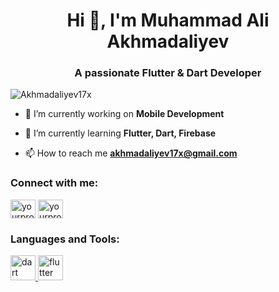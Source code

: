 <h1 align="center">Hi 👋, I'm Muhammad Ali Akhmadaliyev</h1>
<h3 align="center">A passionate Flutter & Dart Developer</h3>

<p align="left"> <img src="https://komarev.com/ghpvc/?username=Akhmadaliyev17x&label=Profile%20views&color=0e75b6&style=flat" alt="Akhmadaliyev17x" /> </p>

- 🔭 I’m currently working on **Mobile Development**

- 🌱 I’m currently learning **Flutter, Dart, Firebase**

- 📫 How to reach me **akhmadaliyev17x@gmail.com**

<h3 align="left">Connect with me:</h3>
<p align="left">
<a href="https://linkedin.com/in/yourprofile" target="blank"><img align="center" src="https://cdn.jsdelivr.net/npm/simple-icons@3.0.1/icons/linkedin.svg" alt="yourprofile" height="30" width="40" /></a>
<a href="https://instagram.com/yourprofile" target="blank"><img align="center" src="https://cdn.jsdelivr.net/npm/simple-icons@3.0.1/icons/instagram.svg" alt="yourprofile" height="30" width="40" /></a>
</p>

<h3 align="left">Languages and Tools:</h3>
<p align="left"> 
  <a href="https://dart.dev" target="_blank"> <img src="https://www.vectorlogo.zone/logos/dartlang/dartlang-icon.svg" alt="dart" width="40" height="40"/> </a> 
  <a href="https://flutter.dev" target="_blank"> <img src="https://www.vectorlogo.zone/logos/flutterio/flutterio-icon.svg" alt="flutter" width="40" height="40"/> </a> 
</p>


